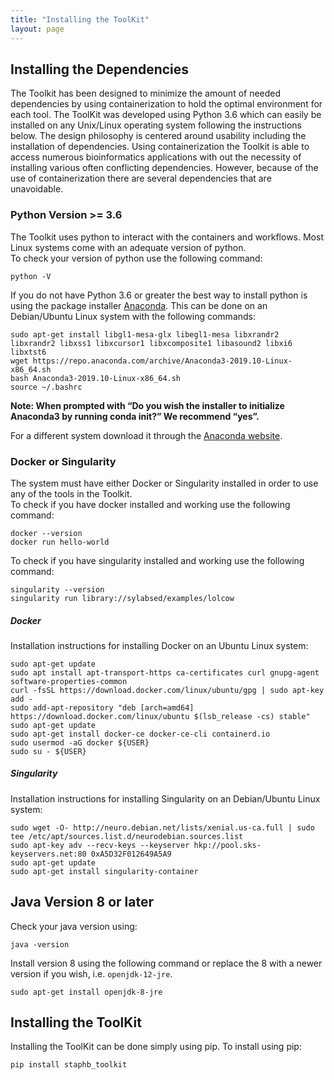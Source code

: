 ```yaml
---
title: "Installing the ToolKit"
layout: page
---
```


## Installing the Dependencies
The Toolkit has been designed to minimize the amount of needed dependencies by using containerization to hold the optimal environment for each tool. The ToolKit was developed using Python 3.6 which can easily be installed on any Unix/Linux operating system following the instructions below. The design philosophy is centered around usability including the installation of dependencies. Using containerization the Toolkit is able to access numerous bioinformatics applications with out the necessity of installing various often conflicting dependencies. However, because of the use of containerization there are several dependencies that are unavoidable.

### Python Version >= 3.6
The Toolkit uses python to interact with the containers and workflows. Most Linux systems come with an adequate version of python.  
To check your version of python use the following command:
```
python -V
```

If you do not have Python 3.6 or greater the best way to install python is using the package installer [Anaconda](https://www.anaconda.com/). This can be done on an Debian/Ubuntu Linux system with the following commands:
```
sudo apt-get install libgl1-mesa-glx libegl1-mesa libxrandr2 libxrandr2 libxss1 libxcursor1 libxcomposite1 libasound2 libxi6 libxtst6
wget https://repo.anaconda.com/archive/Anaconda3-2019.10-Linux-x86_64.sh
bash Anaconda3-2019.10-Linux-x86_64.sh
source ~/.bashrc
```
**Note: When prompted with “Do you wish the installer to initialize Anaconda3 by running conda init?” We recommend “yes”.**

For a different system download it through the [Anaconda website](https://www.anaconda.com/distribution/).

### Docker or Singularity
The system must have either Docker or Singularity installed in order to use any of the tools in the Toolkit.  
To check if you have docker installed and working use the following command:  
```
docker --version
docker run hello-world
```
To check if you have singularity installed and working use the following command:  
```
singularity --version
singularity run library://sylabsed/examples/lolcow
```

##### Docker
Installation instructions for installing Docker on an Ubuntu Linux system:  
```
sudo apt-get update
sudo apt install apt-transport-https ca-certificates curl gnupg-agent software-properties-common
curl -fsSL https://download.docker.com/linux/ubuntu/gpg | sudo apt-key add -
sudo add-apt-repository "deb [arch=amd64] https://download.docker.com/linux/ubuntu $(lsb_release -cs) stable"
sudo apt-get update
sudo apt-get install docker-ce docker-ce-cli containerd.io
sudo usermod -aG docker ${USER}
sudo su - ${USER}
```

##### Singularity
Installation instructions for installing Singularity on an Debian/Ubuntu Linux system:
```
sudo wget -O- http://neuro.debian.net/lists/xenial.us-ca.full | sudo tee /etc/apt/sources.list.d/neurodebian.sources.list
sudo apt-key adv --recv-keys --keyserver hkp://pool.sks-keyservers.net:80 0xA5D32F012649A5A9
sudo apt-get update
sudo apt-get install singularity-container
```

## Java Version 8 or later
Check your java version using:  
```
java -version
```
Install version 8 using the following command or replace the 8 with a newer version if you wish, i.e. `openjdk-12-jre`.  
```
sudo apt-get install openjdk-8-jre
```

## Installing the ToolKit
Installing the ToolKit can be done simply using pip. To install using pip:
```
pip install staphb_toolkit
```
